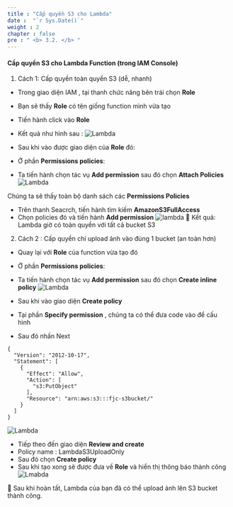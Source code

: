 ```yaml
---
title : "Cấp quyền S3 cho Lambda"
date :  "`r Sys.Date()`" 
weight : 2 
chapter : false
pre : " <b> 3.2. </b> "
---
```

#### Cấp quyền S3 cho Lambda Function (trong IAM Console) ####

1. Cách 1: Cấp quyền toàn quyền S3 (dễ, nhanh)
- Trong giao diện IAM , tại thanh chức năng bên trái chọn **Role**
- Bạn sẽ thấy **Role** có tên giống function mình vừa tạo
- Tiến hành click vào **Role**
- Kết quả như hình sau : 
![Lambda](/images/17.png)

- Sau khi vào được giao diện của **Role** đó:
- Ở phần **Permissions policies**:
- Ta tiến hành chọn tác vụ **Add permission** sau đó chọn **Attach Policies**
![Lambda](/images/18.png)

Chúng ta sẽ thấy toàn bộ danh sách các **Permissions Policies**
- Trên thanh Seacrch, tiến hành tìm kiếm **AmazonS3FullAccess**
- Chọn policies đó và tiến hành **Add permission**
![lambda](/images/19.png)
📌 Kết quả: Lambda giờ có toàn quyền với tất cả bucket S3

2. Cách 2 : Cấp quyền chỉ upload ảnh vào đúng 1 bucket (an toàn hơn)
- Quay lại với **Role** của function vừa tạo đó 
- Ở phần **Permissions policies**:
- Ta tiến hành chọn tác vụ **Add permission** sau đó chọn **Create inline policy**
![Lambda](/images/20.png)

- Sau khi vào giao diện **Create policy**
- Tại phần **Specify permission** , chúng ta có thể đưa code vào để cấu hình 
- Sau đó nhấn Next
~~~
{
  "Version": "2012-10-17",
  "Statement": [
    {
      "Effect": "Allow",
      "Action": [
        "s3:PutObject"
      ],
      "Resource": "arn:aws:s3:::fjc-s3bucket/"
    }
  ]
}
~~~
![Lambda](/images/21.png)

- Tiếp theo đến giao diện **Review and create**
- Policy name : LambdaS3UploadOnly
- Sau đó chọn **Create policy**
- Sau khi tạo xong sẽ được đưa về **Role** và hiển thị thông báo thành công
![Lmabda](/images/22.png)

📌 Sau khi hoàn tất, Lambda của bạn đã có thể upload ảnh lên S3 bucket thành công.

